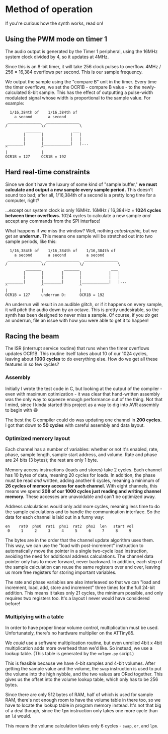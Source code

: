 # Method of operation

If you're curious how the synth works, read on!

## Using the PWM mode on timer 1

The audio output is generated by the Timer 1 peripheral, using the 16MHz system clock divided by 4, so it updates at 4MHz.

Since this is an 8-bit timer, it will take 256 clock pulses to overflow. 4MHz / 256 = 16,384 overflows per second. This is our sample frequency.

We output the sample using the "compare B" unit in the timer. Every time the timer overflows, we set the OCR1B - compare B value - to the newly-calculated 8-bit sample. This has the effect of outputting a pulse-width modulated signal whose width is proportional to the sample value. For example:

```
  1/16,384th of    1/16,384th of
    a second       a second
 _______________  _______________
/               \/               \
         _______              ___
        |       |            |   |
        |       |            |   |
________|       |____________|   |...
^               ^
|               |
OCR1B = 127     OCR1B = 192
```

## Hard real-time constraints

Since we don't have the luxury of some kind of "sample buffer," **we must calculate and output a new sample every sample period.** This doesn't sound too bad; after all, 1/16,384th of a second is a pretty long time for a computer, right?

...except our system clock is only 16MHz. 16MHz / 16,384Hz = **1024 cycles between timer overflows.** 1024 cycles to calculate a new sample *and* accept any commands from the SPI interface!

What happens if we miss the window? Well, nothing *catastrophic,* but we get an **underrun.** This means one sample will be stretched out into two sample periods, like this:

```
  1/16,384th of    1/16,384th of    1/16,384th of
    a second       a second         a second
 _______________  _______________  _______________
/               \/               \/               \
         _______          _______              ___
        |       |        |       |            |   |
        |       |        |       |            |   |
________|       |________|       |____________|   |...
^               ^                ^
|               |                |
OCR1B = 127     underrun D:      OCR1B = 192
```

An underrun will result in an audible glitch, or if it happens on every sample, it will pitch the audio down by an octave. This is pretty undesirable, so the synth has been designed to never miss a sample. Of course, if you *do* get an underrun, file an issue with how you were able to get it to happen!

## Racing the beam

The ISR (interrupt service routine) that runs when the timer overflows updates OCR1B. This routine itself takes about 10 of our 1024 cycles, leaving about **1000 cycles** to do everything else. How do we get all these features in so few cycles?

### Assembly

Initially I wrote the test code in C, but looking at the output of the compiler - even with maximum optimization - it was clear that hand-written assembly was the only way to squeeze enough performance out of the thing. Not that I mind, since I kinda started this project as a way to dig into AVR assembly to begin with :smile:

The best the C compiler could do was updating one channel in **200 cycles.** I got that down to **50 cycles** with careful assembly and data layout.

### Optimized memory layout

Each channel has a number of variables: whether or not it's enabled, rate, phase, sample length, sample start address, and volume. Rate and phase are 24 bits (3 bytes); the rest are only 1 byte.

Memory access instructions (loads and stores) take 2 cycles. Each channel has 10 bytes of data, meaning 20 cycles for loads. In addition, the phase must be read *and* written, adding another 6 cycles, meaning a minimum of **26 cycles of memory access for each channel.** With eight channels, this means we spend **208 of our 1000 cycles just reading and writing channel memory.** These accesses are unavoidable and can't be optimized away.

Address calculations would only add more cycles, meaning less time to do the sample calculations and to handle the communication interface. So the data for each channel is laid out in a funny way:

```
en    rat0  phs0  rat1  phs1  rat2  phs2  len   start vol
 0     1     2     3     4     5     6     7     8     9
```

The bytes are in the order that the channel update algorithm uses them. This way, we can use the "load with post-increment" instruction to automatically move the pointer in a single two-cycle load instruction, avoiding the need for additional address calculations. The channel data pointer only has to move forward, never backward. In addition, each step of the sample calculation can reuse the same registers over and over, leaving us more free registers for storing important variables.

The rate and phase variables are also interleaved so that we can "load and increment, load, add, store and increment" three times for the full 24-bit addition. This means it takes only 21 cycles, the minimum possible, and only requires two registers too. It's a layout I never would have considered before!

### Multiplying with a table

In order to have proper linear volume control, multiplication must be used. Unfortunately, there's no hardware multiplier on the ATTiny85.

We *could* use a software multiplication routine, but even unrolled 4bit x 4bit multiplication adds more overhead than we'd like. So instead, we use a lookup table. (This table is generated by the `volgen.py` script.)

This is feasible because we have 4-bit samples and 4-bit volumes. After getting the sample value and the volume, the `swap` instruction is used to put the volume into the high nybble, and the two values are ORed together. This gives us the offset into the volume lookup table, which only has to be 256 bytes.

Since there are only 512 bytes of RAM, half of which is used for sample RAM, there's not enough room to have the volume table in there too, so we have to locate the lookup table in program memory instead. It's not that big of a deal though, since the `lpm` instruction only takes one more cycle than an `ld` would.

This means the volume calculation takes only 6 cycles - `swap`, `or`, and `lpm`.
